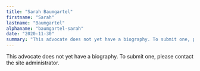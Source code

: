 ```yaml
---
title: "Sarah Baumgartel"
firstname: "Sarah"
lastname: "Baumgartel"
alphaname: "baumgartel-sarah"
date: "2020-11-30"
summary: "This advocate does not yet have a biography. To submit one, please contact the site administrator."
---
```

This advocate does not yet have a biography. To submit one, please contact the site administrator.

